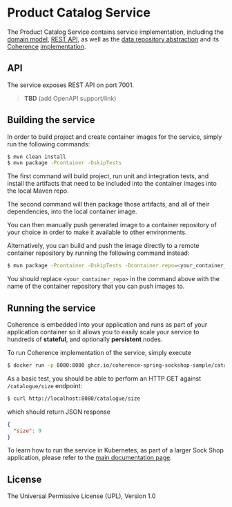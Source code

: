 # Product Catalog Service

The Product Catalog Service contains service implementation, including the
[domain model](src/main/java/com/oracle/coherence/examples/sockshop/spring/catalog/Sock.java),
[REST API](src/main/java/com/oracle/coherence/examples/sockshop/spring/catalog/CatalogResource.java), as well as the
[data repository abstraction](src/main/java/com/oracle/coherence/examples/sockshop/spring/catalog/CatalogRepository.java)
and its [Coherence](https://coherence.community/) [implementation](src/main/java/com/oracle/coherence/examples/sockshop/spring/catalog/CoherenceCatalogRepository.java).

## API

The service exposes REST API on port 7001. 

> **TBD** (add OpenAPI support/link)

## Building the service

In order to build project and create container images for the service, simply run the 
following commands:

```bash
$ mvn clean install
$ mvn package -Pcontainer -DskipTests
``` 

The first command will build project, run unit and integration tests, and install the
artifacts that need to be included into the container images into the local Maven repo.

The second command will then package those artifacts, and all of their dependencies, into
the local container image.

You can then manually push generated image to a container repository of your choice in order
to make it available to other environments.

Alternatively, you can build and push the image directly to a remote container repository by
running the following command instead:

```bash
$ mvn package -Pcontainer -DskipTests -Dcontainer.repo=<your_container_repo> -Djib.goal=build
```

You should replace `<your_container_repo>` in the command above with the name of the 
container repository that you can push images to.

## Running the service

Coherence is embedded into your application and runs as part
of your application container so it allows you to easily scale your service to hundreds of **stateful**,
and optionally **persistent** nodes.

To run Coherence implementation of the service, simply execute

```bash
$ docker run -p 8080:8080 ghcr.io/coherence-spring-sockshop-sample/catalog
``` 

As a basic test, you should be able to perform an HTTP GET against `/catalogue/size` endpoint:

```bash
$ curl http://localhost:8080/catalogue/size
``` 
which should return JSON response
```json
{
  "size": 9
}
```

To learn how to run the service in Kubernetes, as part of a larger Sock Shop application,
please refer to the [main documentation page](../README.md).

## License

The Universal Permissive License (UPL), Version 1.0
